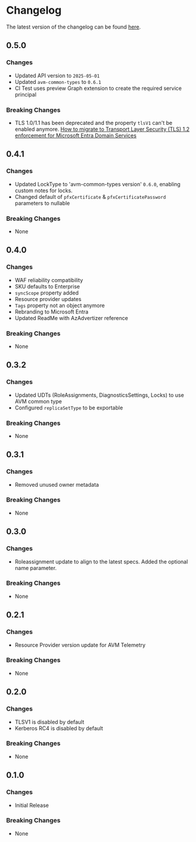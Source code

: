 # Changelog

The latest version of the changelog can be found [here](https://github.com/Azure/bicep-registry-modules/blob/main/avm/res/aad/domain-service/CHANGELOG.md).

## 0.5.0

### Changes

- Updated API version to `2025-05-01`
- Updated `avm-common-types` to `0.6.1`
- CI Test uses preview Graph extension to create the required service principal

### Breaking Changes

- TLS 1.0/1.1 has been deprecated and the property `tlsV1` can't be enabled anymore. [How to migrate to Transport Layer Security (TLS) 1.2 enforcement for Microsoft Entra Domain Services](https://learn.microsoft.com/en-us/entra/identity/domain-services/reference-domain-services-tls-enforcement)

## 0.4.1

### Changes

- Updated LockType to 'avm-common-types version' `0.6.0`, enabling custom notes for locks.
- Changed default of `pfxCertificate` & `pfxCertificatePassword` parameters to nullable

### Breaking Changes

- None

## 0.4.0

### Changes

- WAF reliability compatibility
- SKU defaults to Enterprise
- `syncScope` property added
- Resource provider updates
- `Tags` property not an object anymore
- Rebranding to Microsoft Entra
- Updated ReadMe with AzAdvertizer reference

### Breaking Changes

- None

## 0.3.2

### Changes

- Updated UDTs (RoleAssignments, DiagnosticsSettings, Locks) to use AVM common type
- Configured `replicaSetType` to be exportable

### Breaking Changes

- None

## 0.3.1

### Changes

- Removed unused owner metadata

### Breaking Changes

- None

## 0.3.0

### Changes

- Roleassignment update to align to the latest specs. Added the optional name parameter.

### Breaking Changes

- None

## 0.2.1

### Changes

- Resource Provider version update for AVM Telemetry

### Breaking Changes

- None

## 0.2.0

### Changes

- TLSV1 is disabled by default
- Kerberos RC4 is disabled by default

### Breaking Changes

- None

## 0.1.0

### Changes

- Initial Release

### Breaking Changes

- None
